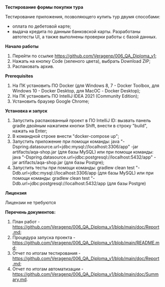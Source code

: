 **Тестирование формы покупки тура**

Тестирование приложения, позволяющего купить тур двумя способами:
 - оплата по дебетовой карте;
 - выдача кредита по данным банковской карты.
Разработаны автотесты UI, а также выполнены проверки работы с базой данных.

**Начало работы**
1. Перейти по ссылке https://github.com/Veragenp/006_QA_Diploma_v1;
2. Нажать на кнопку Code (зеленого цвета), выбрать Download ZIP;
3. Распаковать архив.


**Prerequisites**

1. На ПК установить ПО Docker (для Windows 8, 7 - Docker Toolbox, для Windows 10 - Docker Desktop, 
   для MacOС - Docker Desktop);
2. На ПК установить ПО IntelliJ IDEA 2021 (Community Edition);
3. Установить браузер Google Chrome;

**Установка и запуск**

1. Запустить распакованный проект в ПО IntelliJ ID: вызвать панель gradle двойным нажатием кнопки Shift, внести в строку "build", нажать на Enter;
2. В командной строке внести "docker-compose up";
3. Запустить приложение при помощи команды: java "-Dspring.datasource.url=jdbc:mysql://localhost:3306/app" -jar artifacts/aqa-shop.jar
   (для базы MySQL) или при помощи команды: java "-Dspring.datasource.url=jdbc:postgresql://localhost:5432/app" -jar artifacts/aqa-shop.jar
   (для базы Postgre);
4. Запустить тесты при помощи команды: gradlew clean test "-Ddb.url=jdbc:mysql://localhost:3306/app
   (для базы MySQL) или при помощи команды: gradlew clean test "-Ddb.url=jdbc:postgresql://localhost:5432/app (для базы Postgre)


**Лицензия**

Лицензии не требуются

**Перечень документов:**
1. План работ - https://github.com/Veragenp/006_QA_Diploma_v1/blob/main/doc/Report.md;
2. Процедура запуска проекта - https://github.com/Veragenp/006_QA_Diploma_v1/blob/main/README.md;
3. Отчет по итогам тестирования - https://github.com/Veragenp/006_QA_Diploma_v1/blob/main/doc/Report.md;
4. Отчет по итогам автоматизации - https://github.com/Veragenp/006_QA_Diploma_v1/blob/main/doc/Summary.md.





